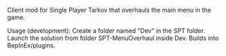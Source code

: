 Client mod for Single Player Tarkov that overhauls the main menu in the game.

Usage (development): Create a folder named "Dev" in the SPT folder. Launch the solution from folder SPT-MenuOverhaul inside Dev. Builds into BepInEx/plugins.
